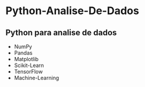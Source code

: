 # Python-Analise-De-Dados
## Python para analise de dados

* NumPy
* Pandas
* Matplotlib
* Scikit-Learn
* TensorFlow
* Machine-Learning